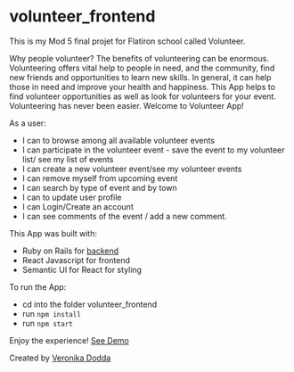 
# volunteer_frontend
This is my Mod 5 final projet for Flatiron school called Volunteer.

Why people volunteer?
The benefits of volunteering can be enormous. Volunteering offers vital help to people in need, and the community, find new friends  and opportunities to learn new skills. In general, it can help those in need and improve your health and happiness.
This App helps  to find volunteer opportunities as well as look for volunteers for your event.  Volunteering has never been easier. Welcome to Volunteer App!

As a user: 
 - I can to browse among all available volunteer events
 - I can participate in the volunteer event - save the event to my volunteer list/ see my list of events
 - I can create a new volunteer event/see my volunteer events
 - I can remove myself from upcoming event
 - I can search by type of event and  by town
 - I can to update user profile
 - I can Login/Create an account
 - I can see comments of the event / add a new comment.

This App was built with:
 - Ruby on Rails for [backend](https://github.com/vshengeliya/volunteer_backend)
 - React Javascript for frontend
 - Semantic UI for React for styling

To run the App:
 - cd into the folder volunteer_frontend
 - run `npm install`
 - run `npm start`
 
 Enjoy the experience! [See Demo](https://youtu.be/Su-lPvynOsk)

Created by [Veronika Dodda](https://github.com/vshengeliya)



